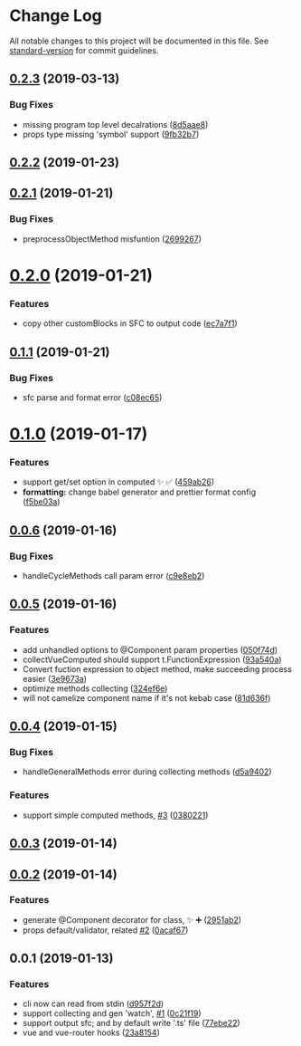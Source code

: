 # Change Log

All notable changes to this project will be documented in this file. See [standard-version](https://github.com/conventional-changelog/standard-version) for commit guidelines.

<a name="0.2.3"></a>
## [0.2.3](https://github.com/hikerpig/vue-classify/compare/v0.2.2...v0.2.3) (2019-03-13)


### Bug Fixes

* missing program top level decalrations ([8d5aae8](https://github.com/hikerpig/vue-classify/commit/8d5aae8))
* props type missing 'symbol' support ([9fb32b7](https://github.com/hikerpig/vue-classify/commit/9fb32b7))



<a name="0.2.2"></a>
## [0.2.2](https://github.com/hikerpig/vue-classify/compare/v0.2.1...v0.2.2) (2019-01-23)



<a name="0.2.1"></a>
## [0.2.1](https://github.com/hikerpig/vue-classify/compare/v0.2.0...v0.2.1) (2019-01-21)


### Bug Fixes

* preprocessObjectMethod misfuntion ([2699267](https://github.com/hikerpig/vue-classify/commit/2699267))



<a name="0.2.0"></a>
# [0.2.0](https://github.com/hikerpig/vue-classify/compare/v0.1.1...v0.2.0) (2019-01-21)


### Features

* copy other customBlocks in SFC to output code ([ec7a7f1](https://github.com/hikerpig/vue-classify/commit/ec7a7f1))



<a name="0.1.1"></a>
## [0.1.1](https://github.com/hikerpig/vue-classify/compare/v0.1.0...v0.1.1) (2019-01-21)


### Bug Fixes

* sfc parse and format error ([c08ec65](https://github.com/hikerpig/vue-classify/commit/c08ec65))



<a name="0.1.0"></a>
# [0.1.0](https://github.com/hikerpig/vue-classify/compare/v0.0.6...v0.1.0) (2019-01-17)


### Features

* support get/set option in computed :sparkles: :white_check_mark: ([459ab26](https://github.com/hikerpig/vue-classify/commit/459ab26))
* **formatting:** change babel generator and prettier format config ([f5be03a](https://github.com/hikerpig/vue-classify/commit/f5be03a))



<a name="0.0.6"></a>
## [0.0.6](https://github.com/hikerpig/vue-classify/compare/v0.0.5...v0.0.6) (2019-01-16)


### Bug Fixes

* handleCycleMethods call param error ([c9e8eb2](https://github.com/hikerpig/vue-classify/commit/c9e8eb2))



<a name="0.0.5"></a>
## [0.0.5](https://gitlab.bestminr.com/fe/vue-classify/compare/v0.0.4...v0.0.5) (2019-01-16)


### Features

* add unhandled options to @Component param properties ([050f74d](https://gitlab.bestminr.com/fe/vue-classify/commit/050f74d))
* collectVueComputed should support t.FunctionExpression ([93a540a](https://gitlab.bestminr.com/fe/vue-classify/commit/93a540a))
* Convert fuction expression to object method, make succeeding process easier ([3e9673a](https://gitlab.bestminr.com/fe/vue-classify/commit/3e9673a))
* optimize methods collecting ([324ef6e](https://gitlab.bestminr.com/fe/vue-classify/commit/324ef6e))
* will not camelize component name if it's not kebab case ([81d636f](https://gitlab.bestminr.com/fe/vue-classify/commit/81d636f))



<a name="0.0.4"></a>
## [0.0.4](https://gitlab.bestminr.com/fe/vue-classify/compare/v0.0.3...v0.0.4) (2019-01-15)


### Bug Fixes

* handleGeneralMethods error during collecting methods ([d5a9402](https://gitlab.bestminr.com/fe/vue-classify/commit/d5a9402))


### Features

* support simple computed methods, [#3](https://gitlab.bestminr.com/fe/vue-classify/issues/3) ([0380221](https://gitlab.bestminr.com/fe/vue-classify/commit/0380221))



<a name="0.0.3"></a>
## [0.0.3](https://gitlab.bestminr.com/fe/vue-classify/compare/v0.0.2...v0.0.3) (2019-01-14)



<a name="0.0.2"></a>
## [0.0.2](https://gitlab.bestminr.com/fe/vue-classify/compare/v0.0.1...v0.0.2) (2019-01-14)


### Features

* generate @Component decorator for class, :sparkles: :heavy_plus_sign: ([2951ab2](https://gitlab.bestminr.com/fe/vue-classify/commit/2951ab2))
* props default/validator, related [#2](https://gitlab.bestminr.com/fe/vue-classify/issues/2) ([0acaf67](https://gitlab.bestminr.com/fe/vue-classify/commit/0acaf67))



<a name="0.0.1"></a>
## 0.0.1 (2019-01-13)


### Features

* cli now can read from stdin ([d957f2d](https://gitlab.bestminr.com/fe/vue-classify/commit/d957f2d))
* support collecting and gen 'watch', [#1](https://gitlab.bestminr.com/fe/vue-classify/issues/1) ([0c21f19](https://gitlab.bestminr.com/fe/vue-classify/commit/0c21f19))
* support output sfc; and by default write '.ts' file ([77ebe22](https://gitlab.bestminr.com/fe/vue-classify/commit/77ebe22))
* vue and vue-router hooks ([23a8154](https://gitlab.bestminr.com/fe/vue-classify/commit/23a8154))
